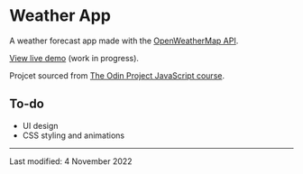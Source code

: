 # Weather App

A weather forecast app made with the [OpenWeatherMap API](https://openweathermap.org/).

[View live demo](https://jcrachael.github.io/weather-app) (work in progress).

Projcet sourced from [The Odin Project JavaScript course](https://www.theodinproject.com/lessons/node-path-javascript-weather-app).


## To-do
* UI design
* CSS styling and animations



---

Last modified: 4 November 2022